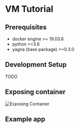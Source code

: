 # VM Tutorial

## Prerequisites

* docker engine &gt;= 19.03.6
* python &gt;=3.6
* yagna \(base package\) &gt;=0.3.0

## Development Setup

TODO

## Exposing container

![Exposing Container](../.gitbook/assets/exposing-container%20%284%29.gif)

## Example app

